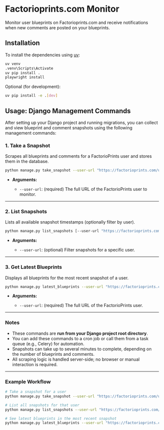 # Factorioprints.com Monitor

Monitor user blueprints on Factorioprints.com and receive notifications when new comments are posted on your blueprints.

## Installation

To install the dependencies using [uv](https://github.com/astral-sh/uv):

```bash
uv venv
.venv\Scripts\Activate
uv pip install . 
playwright install
```

Optional (for development):
```bash
uv pip install -e .[dev]
```

## Usage: Django Management Commands

After setting up your Django project and running migrations, you can collect and view blueprint and comment snapshots using the following management commands:

### 1. **Take a Snapshot**

Scrapes all blueprints and comments for a FactorioPrints user and stores them in the database.

```bash
python manage.py take_snapshot --user-url "https://factorioprints.com/user/<USER_ID>"
```

* **Arguments:**

  * `--user-url`: (required) The full URL of the FactorioPrints user to monitor.

---

### 2. **List Snapshots**

Lists all available snapshot timestamps (optionally filter by user).

```bash
python manage.py list_snapshots [--user-url "https://factorioprints.com/user/<USER_ID>"]
```

* **Arguments:**

  * `--user-url`: (optional) Filter snapshots for a specific user.

---

### 3. **Get Latest Blueprints**

Displays all blueprints for the most recent snapshot of a user.

```bash
python manage.py latest_blueprints --user-url "https://factorioprints.com/user/<USER_ID>"
```

* **Arguments:**

  * `--user-url`: (required) The full URL of the FactorioPrints user.

---

### Notes

* These commands are **run from your Django project root directory**.
* You can add these commands to a cron job or call them from a task queue (e.g., Celery) for automation.
* Snapshots can take up to several minutes to complete, depending on the number of blueprints and comments.
* All scraping logic is handled server-side; no browser or manual interaction is required.

---

### Example Workflow

```bash
# Take a snapshot for a user
python manage.py take_snapshot --user-url "https://factorioprints.com/user/I6YX1Ar1cWUwhbQgMcW4nyZkDs52"

# List all snapshots for that user
python manage.py list_snapshots --user-url "https://factorioprints.com/user/I6YX1Ar1cWUwhbQgMcW4nyZkDs52"

# See latest blueprints in the most recent snapshot
python manage.py latest_blueprints --user-url "https://factorioprints.com/user/I6YX1Ar1cWUwhbQgMcW4nyZkDs52"
```
